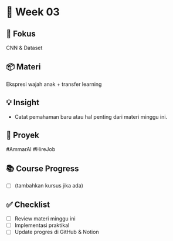 # 📅 Week 03

## 🎯 Fokus
CNN & Dataset

## 📦 Materi
Ekspresi wajah anak + transfer learning

## 💡 Insight
- Catat pemahaman baru atau hal penting dari materi minggu ini.

## 🔧 Proyek
#AmmarAI  #HireJob

## 📚 Course Progress
- [ ] (tambahkan kursus jika ada)

## ✅ Checklist
- [ ] Review materi minggu ini
- [ ] Implementasi praktikal
- [ ] Update progres di GitHub & Notion
